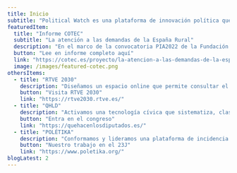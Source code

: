 ```yaml
---
title: Inicio
subtitle: "Political Watch es una plataforma de innovación política que promueve la monitorización, vigilancia y participación ciudadana a través de desarrollos basados en tecnologías cívicas para la promoción del desarrollo sostenible"
featuredItem:
  title: "Informe COTEC"
  subtitle: "La atención a las demandas de la España Rural"
  description: "En el marco de la convocatoria PIA2022 de la Fundación Cotec, investigamos las demandas de la España rural en clave de desigualdad y analizamos su tratamiento mediático y parlamentario en los últimos años. Esta investigación combina diferentes metodologías, como la realización de entrevistas o el uso de tecnologías cívicas, para arrojar luz sobre las desigualdades que afectan a los núcleos rurales de población."
  button: "Lee en informe completo aquí"
  link: "https://cotec.es/proyecto/la-atencion-a-las-demandas-de-la-espaa-rural/3da5715f-c772-cd00-2883-e4bb47630328"
  image: /images/featured-cotec.png
othersItems:
  - title: "RTVE 2030"
    description: "Diseñamos un espacio online que permite consultar el tiempo que los programas informativos y divulgativos de la cadena RTVE dedican a tratar los 17 Objetivos de Desarrollo Sostenible. Realizamos la medición a través de una innovadora herramienta, Radar ODS, que clasifica todo tipo de contenidos de forma automática gracias a técnicas de Inteligencia Artificial. Desde la página web, la ciudadanía y las organizaciones de la sociedad civil pueden conocer cómo se tratan los objetivos y metas de la Agenda 2030, visualizando gráficas interactivas y comparando los diferentes programas."
    button: "Visita RTVE 2030"
    link: "https://rtve2030.rtve.es/"
  - title: "QHLD"
    description: "Activamos una tecnología cívica que sistematiza, clasifica y muestra de manera sencilla y accesible todo lo que sucede en el Congreso de los Diputados. Así, promovemos la vigilancia ciudadana y la rendición de cuentas diseñando un espacio web gratuito donde consultar la información, permitiendo la extracción de datos y la generación de informes. QHLD ha sido utilizada por investigadores de la academia, por organizaciones de la sociedad civil en campañas de incidencia y por la ciudadanía, haciendo que todos los días sean días de puertas abiertas en el parlamento."
    button: "Entra en el congreso"
    link: "https://quehacenlosdiputados.es/"
  - title: "POLÉTIKA"
    description: "Conformamos y lideramos una plataforma de incidencia pública y vigilancia ciudadana que reúne a más de 500 organizaciones sociales en España y que se activa en el contexto de las elecciones generales. Para la  XV Legislatura, se consensuaron una serie de prioridades estratégicas en las que exigir compromisos por parte de los partidos en torno a tres ejes: Personas, Planeta y Democracia. Desde Political Watch, coordinamos el diálogo entre las organizaciones, organizamos eventos de debate e impulsamos campañas en las redes sociales durante la campaña electoral."
    button: "Nuestro trabajo en el 23J"
    link: "https://www.poletika.org/"
blogLatest: 2
---
```


<hero></hero>

<newsletter light></newsletter>

<featured
  title="Entre manos"
  :featured="featuredItem"
  :others="othersItems">
</featured>

<lines-of-work></lines-of-work>

<!---
<banner
  bg="/images/bgbanner.jpg"
  title="Lorem ipsum dolor sit amet, consectetur adipiscing elit."
  description="Political Watch es la plataforma formada por tecnólogas, economistas y periodistas que se inscribe dentro de la estrategia de CIECODE como una de sus principales líneas de trabajo."
  button="Saber más"
  link="#enlace">
</banner>

<banner
  title="Lorem ipsum dolor sit amet, consectetur adipiscing elit."
  description="Political Watch es la plataforma formada por tecnólogas, economistas y periodistas que se inscribe dentro de la estrategia de CIECODE como una de sus principales líneas de trabajo."
  button="Saber más"
  link="#enlace">
</banner>
-->

<blog-latest></blog-latest>
